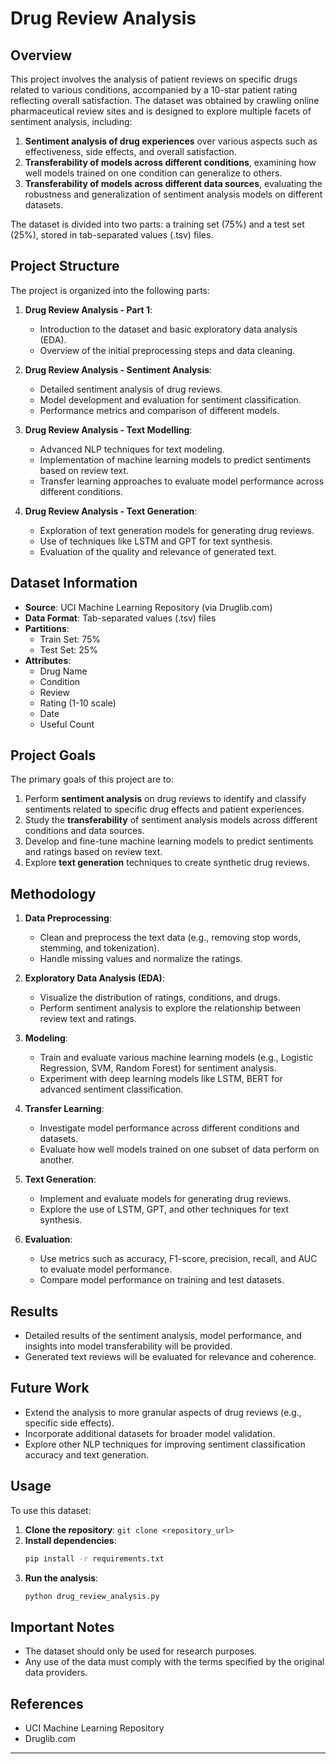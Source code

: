 # Drug Review Analysis

## Overview

This project involves the analysis of patient reviews on specific drugs related to various conditions, accompanied by a 10-star patient rating reflecting overall satisfaction. The dataset was obtained by crawling online pharmaceutical review sites and is designed to explore multiple facets of sentiment analysis, including:

1. **Sentiment analysis of drug experiences** over various aspects such as effectiveness, side effects, and overall satisfaction.
2. **Transferability of models across different conditions**, examining how well models trained on one condition can generalize to others.
3. **Transferability of models across different data sources**, evaluating the robustness and generalization of sentiment analysis models on different datasets.

The dataset is divided into two parts: a training set (75%) and a test set (25%), stored in tab-separated values (.tsv) files.

## Project Structure

The project is organized into the following parts:

1. **Drug Review Analysis - Part 1**:
   - Introduction to the dataset and basic exploratory data analysis (EDA).
   - Overview of the initial preprocessing steps and data cleaning.

2. **Drug Review Analysis - Sentiment Analysis**:
   - Detailed sentiment analysis of drug reviews.
   - Model development and evaluation for sentiment classification.
   - Performance metrics and comparison of different models.

3. **Drug Review Analysis - Text Modelling**:
   - Advanced NLP techniques for text modeling.
   - Implementation of machine learning models to predict sentiments based on review text.
   - Transfer learning approaches to evaluate model performance across different conditions.

4. **Drug Review Analysis - Text Generation**:
   - Exploration of text generation models for generating drug reviews.
   - Use of techniques like LSTM and GPT for text synthesis.
   - Evaluation of the quality and relevance of generated text.

## Dataset Information

- **Source**: UCI Machine Learning Repository (via Druglib.com)
- **Data Format**: Tab-separated values (.tsv) files
- **Partitions**: 
  - Train Set: 75%
  - Test Set: 25%
- **Attributes**:
  - Drug Name
  - Condition
  - Review
  - Rating (1-10 scale)
  - Date
  - Useful Count

## Project Goals

The primary goals of this project are to:

1. Perform **sentiment analysis** on drug reviews to identify and classify sentiments related to specific drug effects and patient experiences.
2. Study the **transferability** of sentiment analysis models across different conditions and data sources.
3. Develop and fine-tune machine learning models to predict sentiments and ratings based on review text.
4. Explore **text generation** techniques to create synthetic drug reviews.

## Methodology

1. **Data Preprocessing**:
   - Clean and preprocess the text data (e.g., removing stop words, stemming, and tokenization).
   - Handle missing values and normalize the ratings.
  
2. **Exploratory Data Analysis (EDA)**:
   - Visualize the distribution of ratings, conditions, and drugs.
   - Perform sentiment analysis to explore the relationship between review text and ratings.

3. **Modeling**:
   - Train and evaluate various machine learning models (e.g., Logistic Regression, SVM, Random Forest) for sentiment analysis.
   - Experiment with deep learning models like LSTM, BERT for advanced sentiment classification.

4. **Transfer Learning**:
   - Investigate model performance across different conditions and datasets.
   - Evaluate how well models trained on one subset of data perform on another.

5. **Text Generation**:
   - Implement and evaluate models for generating drug reviews.
   - Explore the use of LSTM, GPT, and other techniques for text synthesis.

6. **Evaluation**:
   - Use metrics such as accuracy, F1-score, precision, recall, and AUC to evaluate model performance.
   - Compare model performance on training and test datasets.

## Results

- Detailed results of the sentiment analysis, model performance, and insights into model transferability will be provided.
- Generated text reviews will be evaluated for relevance and coherence.

## Future Work

- Extend the analysis to more granular aspects of drug reviews (e.g., specific side effects).
- Incorporate additional datasets for broader model validation.
- Explore other NLP techniques for improving sentiment classification accuracy and text generation.

## Usage

To use this dataset:

1. **Clone the repository**: `git clone <repository_url>`
2. **Install dependencies**: 
   ```bash
   pip install -r requirements.txt
   ```
3. **Run the analysis**: 
   ```bash
   python drug_review_analysis.py
   ```

## Important Notes

- The dataset should only be used for research purposes.
- Any use of the data must comply with the terms specified by the original data providers.

## References

- UCI Machine Learning Repository
- Druglib.com

---

